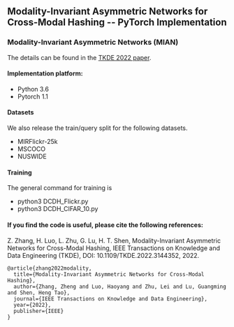 ## Modality-Invariant Asymmetric Networks for Cross-Modal Hashing -- PyTorch Implementation

### Modality-Invariant Asymmetric Networks (MIAN) 

The details can be found in the [TKDE 2022 paper](https://ieeexplore.ieee.org/document/9689994/). 

#### Implementation platform: 
* Python 3.6  
* Pytorch 1.1

#### Datasets
We also release the train/query split for the following datasets.

* MIRFlickr-25k  
* MSCOCO
* NUSWIDE

#### Training
The general command for training is
* python3 DCDH_Flickr.py
* python3 DCDH_CIFAR_10.py

#### If you find the code is useful, please cite the following references:    
Z. Zhang, H. Luo, L. Zhu, G. Lu, H. T. Shen, Modality-Invariant Asymmetric Networks for Cross-Modal Hashing, IEEE Transactions on Knowledge and Data Engineering (TKDE), DOI: 10.1109/TKDE.2022.3144352, 2022.

```
@article{zhang2022modality,
  title={Modality-Invariant Asymmetric Networks for Cross-Modal Hashing},
  author={Zhang, Zheng and Luo, Haoyang and Zhu, Lei and Lu, Guangming and Shen, Heng Tao},
  journal={IEEE Transactions on Knowledge and Data Engineering},
  year={2022},
  publisher={IEEE}
}
```